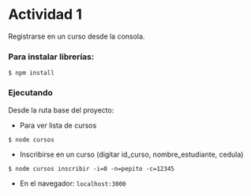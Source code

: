 # Actividad 1 

Registrarse en un curso desde la consola.

### Para instalar librerías: 

```
$ npm install
```

### Ejecutando

Desde la ruta base del proyecto:

- Para ver lista de cursos

```
$ node cursos
```

- Inscribirse en un curso (digitar id_curso, nombre_estudiante, cedula)

```  
$ node cursos inscribir -i=0 -n=pepito -c=12345 
```

- En el navegador:    `localhost:3000`
